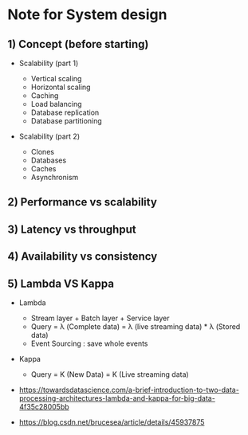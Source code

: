 # Note for System design 

## 1) Concept (before starting)

- Scalability (part 1)
	- Vertical scaling
	- Horizontal scaling
	- Caching
	- Load balancing
	- Database replication
	- Database partitioning

- Scalability (part 2)
	- Clones
	- Databases
	- Caches
	- Asynchronism

## 2) Performance vs scalability

## 3) Latency vs throughput

## 4) Availability vs consistency

## 5) Lambda VS Kappa
- Lambda 
	- Stream layer + Batch layer + Service layer
	- Query = λ (Complete data) = λ (live streaming data) * λ (Stored data)
	- Event Sourcing : save whole events 

- Kappa 
	- Query = K (New Data) = K (Live streaming data)
- https://towardsdatascience.com/a-brief-introduction-to-two-data-processing-architectures-lambda-and-kappa-for-big-data-4f35c28005bb
- https://blog.csdn.net/brucesea/article/details/45937875


